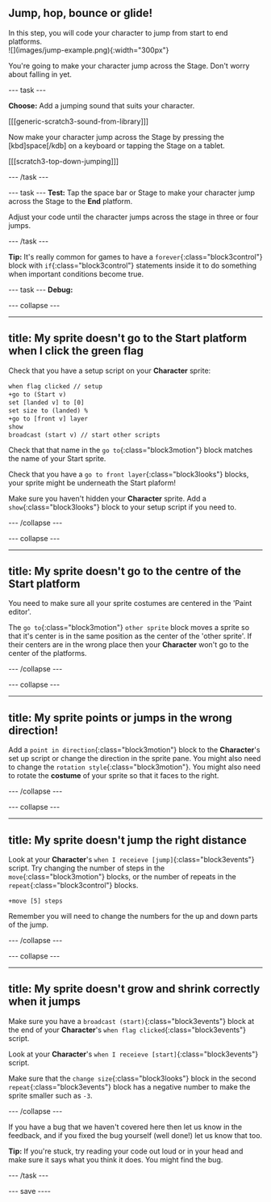 ## Jump, hop, bounce or glide!

<div style="display: flex; flex-wrap: wrap">
<div style="flex-basis: 200px; flex-grow: 1; margin-right: 15px;">
In this step, you will code your character to jump from start to end platforms. 
</div>
<div>
![](images/jump-example.png){:width="300px"}
</div>
</div>

You're going to make your character jump across the Stage. Don't worry about falling in yet.

--- task ---

**Choose:** Add a jumping sound that suits your character.

[[[generic-scratch3-sound-from-library]]]

Now make your character jump across the Stage by pressing the [kbd]space[/kdb] on a keyboard or tapping the Stage on a tablet.

[[[scratch3-top-down-jumping]]]

--- /task ---

--- task ---
**Test:** Tap the space bar or Stage to make your character jump across the Stage to the **End** platform.

Adjust your code until the character jumps across the stage in three or four jumps.

--- /task ---

**Tip:** It's really common for games to have a `forever`{:class="block3control"} block with `if`{:class="block3control"} statements inside it to do something when important conditions become true.

--- task ---
**Debug:**

--- collapse ---

---
title: My sprite doesn't go to the Start platform when I click the green flag
---

Check that you have a setup script on your **Character** sprite:


```blocks3
when flag clicked // setup
+go to (Start v)
set [landed v] to [0]
set size to (landed) %
+go to [front v] layer
show
broadcast (start v) // start other scripts
```

Check that that name in the `go to`{:class="block3motion"} block matches the name of your Start sprite.

Check that you have a `go to front layer`{:class="block3looks"} blocks, your sprite might be underneath the Start plaform!

Make sure you haven't hidden your **Character** sprite. Add a `show`{:class="block3looks"} block to your setup script if you need to.


--- /collapse ---

--- collapse ---

---
title: My sprite doesn't go to the centre of the Start platform
---

You need to make sure all your sprite costumes are centered in the 'Paint editor'. 

The `go to`{:class="block3motion"} `other sprite` block moves a sprite so that it's center is in the same position as the center of the 'other sprite'. If their centers are in the wrong place then your **Character** won't go to the center of the platforms.

--- /collapse ---

--- collapse ---

---
title: My sprite points or jumps in the wrong direction!
---

Add a `point in direction`{:class="block3motion"} block to the **Character**'s set up script or change the direction in the sprite pane. You might also need to change the `rotation style`{:class="block3motion"}. You might also need to rotate the **costume** of your sprite so that it faces to the right.

--- /collapse ---

--- collapse ---

---
title: My sprite doesn't jump the right distance
---

Look at your **Character**'s `when I receieve [jump]`{:class="block3events"} script. Try changing the number of steps in the `move`{:class="block3motion"} blocks, or the number of repeats in the `repeat`{:class="block3control"} blocks.

```blocks3
+move [5] steps
```

Remember you will need to change the numbers for the up and down parts of the jump. 

--- /collapse ---

--- collapse ---

---
title: My sprite doesn't grow and shrink correctly when it jumps
---

Make sure you have a `broadcast (start)`{:class="block3events"} block at the end of your **Character**'s `when flag clicked`{:class="block3events"} script.

Look at your **Character**'s `when I receieve [start]`{:class="block3events"} script. 

Make sure that the `change size`{:class="block3looks"} block in the second `repeat`{:class="block3events"} block has a negative number to make the sprite smaller such as `-3`.

--- /collapse ---

If you have a bug that we haven't covered here then let us know in the feedback, and if you fixed the bug yourself (well done!) let us know that too. 

**Tip:** If you're stuck, try reading your code out loud or in your head and make sure it says what you think it does. You might find the bug.

--- /task ---

--- save ----
